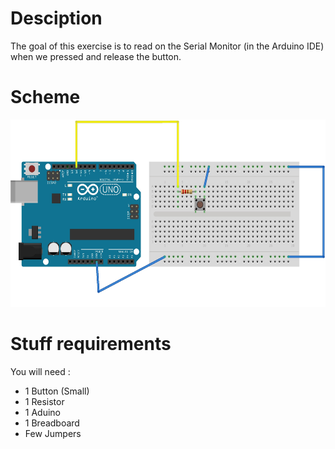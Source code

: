 # Desciption 

The goal of this exercise is to read on the Serial Monitor (in the Arduino IDE) when we pressed and release the button.

# Scheme

<p align="center">
  <img width="600" height="300" src="https://github.com/Dexmos/Arduino-Basics/blob/master/5-ReadButtonOutput/Schema/Schema.jpg">
</p>

# Stuff requirements

You will need :
* 1 Button (Small)
* 1 Resistor
* 1 Aduino
* 1 Breadboard
* Few Jumpers
